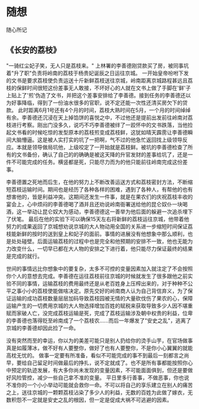 # 随想
随心所记

## 《长安的荔枝》
"一骑红尘妃子笑，无人只是荔枝来。"
  上林署的李善德刚贷款买了房，被同事坑着"升了职"负责将岭南的荔枝于杨贵妃诞辰之日运往京城。
一开始皇帝吩咐下发的文书是要求荔枝使负责运送十斤新鲜荔枝送往京城，岭南距离京城路程甚远且荔枝的保鲜时间很短这份差事无人敢接，不坏好心的人就在文书上做了手脚在'鲜'子上贴上了'煎'伪造了文书，并把这个差事安排给了李善德。接到任务的李善德还以为好事降临，得到了一份油水很多的官职，说不定还能一次性还清买房欠下的贷款。
此时距离6月1号还有4个月的时间，荔枝大熟时间在5月，一个月的时间绰绰有余。李善德还沉浸在天上掉馅饼的喜悦之中，不过他还是提前出发前往岭南对荔枝进行考察。刚出门没多久，说巧不巧李善德被绊了一跤怀中的文书跌落，当他捡起文书看的时候吃惊的发型原本的荔枝煎变成荔枝鲜，这犹如晴天霹雳让李善德瞬间大脑懵逼。这是被人实打实的坑了一把啊，气不过的他急忙返回找上级领导反应。本就是领导做局坑他，上级咬定了一开始就是荔枝鲜。被坑的李善德检查了所有的文书备份，确认了自己的的确确是被这天降的升官发财的差事给坑了，还是一件不可能完成的任务。横竖都是死，只能尽力而为的他只能前往岭南完成这份差事。

李善德置之死地而后生，在他的努力上不断改善运送方式和荔枝密封方法，不断缩短荔枝运输时间。期间也是经历了各种各样的困难，遇到了各种人，有帮他的也有想害他的，皆是利益冲突。这期间还发生一件事，就是在果农们的庆祝荔枝丰收的宴会上，心中烦闷的李善德喝了酒并且还劝说岭南衙署送给他的昆仑奴仆一块喝酒，这一举动让昆仑奴大为感动，李善德德这一善举为他后面的躲避一次追杀埋下了伏笔。 最后在他的实验下可以确保15天左右将新鲜的荔枝运往京城，他带着他努力的成果返回了京城想劝说京城的大人物动用全国的关系进一步缩短时间保证荔枝能新鲜的按时的送到皇上和妃子的面前。事情的进展没有他想象中那么顺利，也是处处碰壁。后面运输荔枝的过程中也是完全和他预期的安排不一致，他也无能为力改变什么，一切早已都在大人物的安排之下进行着，他只能尽力保证最终的结果是完成的就行。

世间的事情远比你想象中的要复杂，太多不可控的变量因素加入就注定了不会按照你个人的意想去完成。李善德在运往荔枝前往京城的时候就发生了很多跟他之前实验不同的事情，运输荔枝的费用最终还是从老百姓身上压榨出来的，对于种种不公平之事小小的荔枝使能做啥决定。原先交好的岭南商人认为自己背信弃义，为了保证运输的成功荔枝数量层层加码导致荔枝园被无情的大量砍伐伤了果农的心，保障运输产生的一切费用京城的大人物选择增加百姓的赋税来获取导致多少人因不堪重赋而家破人亡，没完成荔枝运输是死，完成了荔枝运输涉及朝中权贵的利益，位卑的李善德也落得贬至岭南成了一个荔枝农......而后一年爆发了"安史之乱"，逃离了京城的李善德却因此捡了一命。

没有突然而至的幸运，你以为的美差可能只是别人扔给你的烫手山芋，在官场做事真是如履薄冰，做不好有人要整你，做好了也有人要整你，不是你小心翼翼的就能高枕无忧的。
做事一定要有所准备，看似不可能完成的事不到最后一刻都言之尚早，要给自己留足时间做最后的挣扎，说不定就成了。也不是所有事都能按照你心中预定的轨迹发展，有大多你尚未发现的变量因素，不可能面面俱到，但还是要做好风险管控，减少一些自己拿不准的变量。
平日里多行善事，不做恶事，你也说不准你的一个小小举动可能就会救你一命。不可以将自己的享乐建立在别人的痛苦之上，送往京城的一颗颗荔枝沾染了多少人的利益，无数的百姓为此做了嫁衣，无数积怨不一定就是安史之乱的根因，但一定是促成大祸不可逃避的因素。